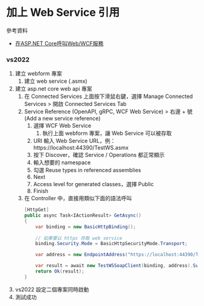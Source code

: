 # 加上 Web Service 引用

參考資料
- [在ASP.NET Core呼叫Web/WCF服務](https://blogs.uuu.com.tw/Articles/post/2019/02/06/%E5%9C%A8ASPNET-Core%E5%91%BC%E5%8F%ABWebWCF%E6%9C%8D%E5%8B%99.aspx)

### vs2022

1. 建立 webform 專案
    1. 建立 web service (.asmx)
1. 建立 asp.net core web api 專案
    1. 在 Connected Services 上面按下滑鼠右鍵，選擇 Manage Connected Services > 開啟 Connected Services Tab
    1. Service Reference (OpenAPI, gRPC, WCF Web Service) > 右邊 + 號 (Add a new service reference)
        1. 選擇 WCF Web Service
            1. 執行上面 webform 專案，讓 Web Service 可以被存取
        1. URI 輸入 Web Service URL，例：https://localhost:44390/TestWS.asmx
        1. 按下 Discover，確認 Service / Operations 都正常顯示
        1. 輸入想要的 namespace
        1. 勾選 Reuse types in referenced assemblies
        1. Next
        1. Access level for generated classes，選擇 Public
        1. Finish
    1. 在 Controller 中，直接用類似下面的語法呼叫
        ```cs
        [HttpGet]
        public async Task<IActionResult> GetAsync()
        {
            var binding = new BasicHttpBinding();
            
            // 如果要以 https 存取 web service
            binding.Security.Mode = BasicHttpSecurityMode.Transport;

            var address = new EndpointAddress("https://localhost:44390/TestWS.asmx");

            var result = await new TestWSSoapClient(binding, address).SumAsync(1, 2);
            return Ok(result);
        }
        ```
 1. vs2022 設定二個專案同時啟動
 1. 測試成功
